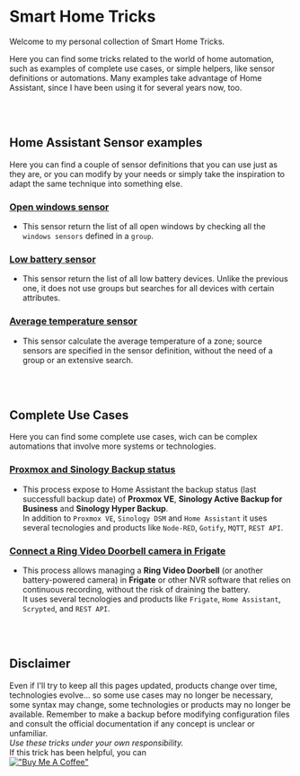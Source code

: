 # Smart Home Tricks
Welcome to my personal collection of Smart Home Tricks.

Here you can find some tricks related to the world of home automation, such as examples of complete use cases, or simple helpers, like sensor definitions or automations. 
Many examples take advantage of Home Assistant, since I have been using it for several years now, too.

<br/><br/>

## Home Assistant Sensor examples
Here you can find a couple of sensor definitions that you can use just as they are, or you can modify by your needs or simply take the inspiration to adapt the same technique into something else.

### [Open windows sensor](./Open%20Windows%20sensor/README.md)
- This sensor return the list of all open windows by checking all the `windows sensors` defined in a `group`.

### [Low battery sensor](./Low%20Battery%20sensor/README.md)
- This sensor return the list of all low battery devices. Unlike the previous one, it does not use groups but searches for all devices with certain attributes.

### [Average temperature sensor](./Average%20Temperature%20sensor/README.md)
- This sensor calculate the average temperature of a zone; source sensors are specified in the sensor definition, without the need of a group or an extensive search.

<br/><br/>

## Complete Use Cases
Here you can find some complete use cases, wich can be complex automations that involve more systems or technologies.

### [Proxmox and Sinology Backup status](./Proxmox-Sinology%20backup%20sensor/README.md)
- This process expose to Home Assistant the backup status (last successfull backup date) of **Proxmox VE**, **Sinology Active Backup for Business** and **Sinology Hyper Backup**.<br/> 
    In addition to `Proxmox VE`, `Sinology DSM` and `Home Assistant` it uses several tecnologies and products like `Node-RED`, `Gotify`, `MQTT`, `REST API`.

### [Connect a Ring Video Doorbell camera in Frigate](./Ring%20Video%20Doorbell%20in%20Frigate/README.md)
- This process allows managing a **Ring Video Doorbell** (or another battery-powered camera) in **Frigate** or other NVR software that relies on continuous recording, without the risk of draining the battery.<br/>
    It uses several tecnologies and products like `Frigate`, `Home Assistant`, `Scrypted`, and `REST API`.

<br/><br/>

## Disclaimer
Even if I'll try to keep all this pages updated, products change over time, technologies evolve... so some use cases may no longer be necessary, some syntax may change, some technologies or products may no longer be available. Remember to make a backup before modifying configuration files and consult the official documentation if any concept is unclear or unfamiliar. <br/>
*Use these tricks under your own responsibility.*<br/>
If this trick has been helpful, you can <br/>[!["Buy Me A Coffee"](https://www.buymeacoffee.com/assets/img/custom_images/orange_img.png)](https://buymeacoffee.com/moreno.sirri)
